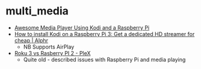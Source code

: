# multi_media

* [Awesome Media Player Using Kodi and a Raspberry Pi](http://www.raspberrypi-spy.co.uk/2017/02/awesome-media-player-using-kodi-and-raspberry-pi/)
* [How to install Kodi on a Raspberry Pi 3: Get a dedicated HD streamer for cheap | Alphr](http://www.alphr.com/media-centres/1000077/how-to-turn-a-raspberry-pi-into-an-xbmc-media-center-build-a-fully-functional)
	* NB Supports AirPlay
* [Roku 3 vs Rasberry PI 2 - PleX](https://www.reddit.com/r/PleX/comments/3fw6qo/roku_3_vs_rasberry_pi_2/)
	* Quite old - described issues with Raspberry Pi and media playing
